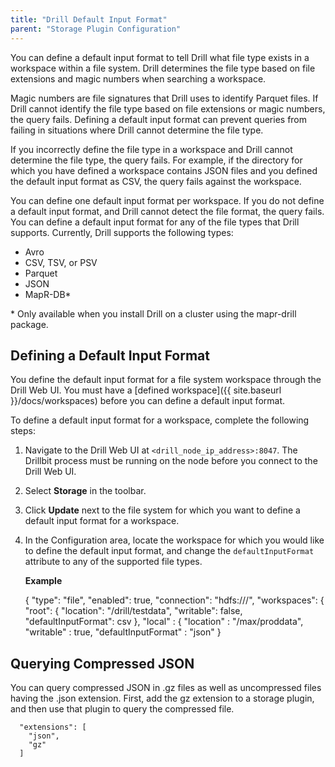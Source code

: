 ```yaml
---
title: "Drill Default Input Format"
parent: "Storage Plugin Configuration"
---
```

You can define a default input format to tell Drill what file type exists in a
workspace within a file system. Drill determines the file type based on file
extensions and magic numbers when searching a workspace.

Magic numbers are file signatures that Drill uses to identify Parquet files.
If Drill cannot identify the file type based on file extensions or magic
numbers, the query fails. Defining a default input format can prevent queries
from failing in situations where Drill cannot determine the file type.

If you incorrectly define the file type in a workspace and Drill cannot
determine the file type, the query fails. For example, if the directory for
which you have defined a workspace contains JSON files and you defined the
default input format as CSV, the query fails against the workspace.

You can define one default input format per workspace. If you do not define a
default input format, and Drill cannot detect the file format, the query
fails. You can define a default input format for any of the file types that
Drill supports. Currently, Drill supports the following types:

  * Avro
  * CSV, TSV, or PSV
  * Parquet
  * JSON
  * MapR-DB*

\* Only available when you install Drill on a cluster using the mapr-drill package.

## Defining a Default Input Format

You define the default input format for a file system workspace through the
Drill Web UI. You must have a [defined workspace]({{ site.baseurl }}/docs/workspaces) before you can define a
default input format.

To define a default input format for a workspace, complete the following
steps:

  1. Navigate to the Drill Web UI at `<drill_node_ip_address>:8047`. The Drillbit process must be running on the node before you connect to the Drill Web UI.
  2. Select **Storage** in the toolbar.
  3. Click **Update** next to the file system for which you want to define a default input format for a workspace.
  4. In the Configuration area, locate the workspace for which you would like to define the default input format, and change the `defaultInputFormat` attribute to any of the supported file types.

     **Example**
     
        {
          "type": "file",
          "enabled": true,
          "connection": "hdfs:///",
          "workspaces": {
            "root": {
              "location": "/drill/testdata",
              "writable": false,
              "defaultInputFormat": csv
          },
          "local" : {
            "location" : "/max/proddata",
            "writable" : true,
            "defaultInputFormat" : "json"
        }

## Querying Compressed JSON

You can query compressed JSON in .gz files as well as uncompressed files having the .json extension. First, add the gz extension to a storage plugin, and then use that plugin to query the compressed file.

      "extensions": [
        "json",
        "gz"
      ]
